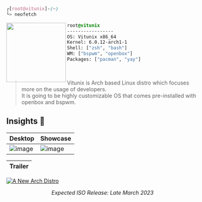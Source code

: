 <!-- ![Vitunix](https://user-images.githubusercontent.com/56447720/222660121-98e12bc3-b3b4-45e2-96d6-7963a16c4e1a.png) -->


```css
┌[root@vitunix]-(~)
└> neofetch
```
 

<div style="display:block;text-align:left"><img align="left" src="https://media.tenor.com/7OM1QNVM3-wAAAAC/archpepe.gif" border="0" style="width:156px;">

  ```css
  root@vitunix
  -----------------
  OS: Vitunix x86_64
  Kernel: 6.0.12-arch1-1
  Shell: ["zsh", "bash"]
  WM: ["bspwm", "openbox"]
  Packages: ["pacman", "yay"]
  
  ```
</div>

<br />

> Vitunix is Arch based Linux distro which focuses more on the usage of developers. <br />
> It is going to be highly customizable OS that comes pre-installed with openbox and bspwm.


## Insights 👀
|Desktop|Showcase|
|--|--|
| ![image](https://user-images.githubusercontent.com/56447720/213880447-fea9644d-6cc6-4f75-9120-8d5a04454fcb.png) | ![image](https://user-images.githubusercontent.com/56447720/213880338-a1803fcc-3a44-4317-a2b6-78b6651fa891.png)

|Trailer|
|--|
[![A New Arch Distro](https://user-images.githubusercontent.com/56447720/213922450-e575d747-cb50-4cc2-821a-6551a62f68fb.jpg)](https://youtu.be/67lBAj5_4Yk)




<p align="center">
<i> Expected ISO Release: Late March 2023 </i>
<br />
</p>
